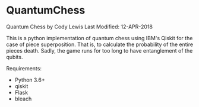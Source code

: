 # QuantumChess
Quantum Chess by Cody Lewis
Last Modified: 12-APR-2018

This is a python implementation of quantum chess using IBM's Qiskit for the
case of piece superposition. That is, to calculate the probability of the
entire pieces death. Sadly, the game runs for too long to have entanglement
of the qubits.

Requirements:
- Python 3.6+
- qiskit
- Flask
- bleach
